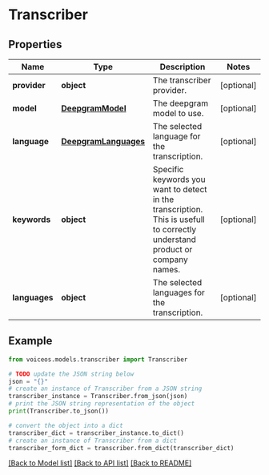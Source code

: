 # Transcriber


## Properties

Name | Type | Description | Notes
------------ | ------------- | ------------- | -------------
**provider** | **object** | The transcriber provider. | [optional] 
**model** | [**DeepgramModel**](DeepgramModel.md) | The deepgram model to use. | [optional] 
**language** | [**DeepgramLanguages**](DeepgramLanguages.md) | The selected language for the transcription. | [optional] 
**keywords** | **object** | Specific keywords you want to detect in the transcription. This is usefull to correctly understand product or company names. | [optional] 
**languages** | **object** | The selected languages for the transcription. | [optional] 

## Example

```python
from voiceos.models.transcriber import Transcriber

# TODO update the JSON string below
json = "{}"
# create an instance of Transcriber from a JSON string
transcriber_instance = Transcriber.from_json(json)
# print the JSON string representation of the object
print(Transcriber.to_json())

# convert the object into a dict
transcriber_dict = transcriber_instance.to_dict()
# create an instance of Transcriber from a dict
transcriber_form_dict = transcriber.from_dict(transcriber_dict)
```
[[Back to Model list]](../README.md#documentation-for-models) [[Back to API list]](../README.md#documentation-for-api-endpoints) [[Back to README]](../README.md)


